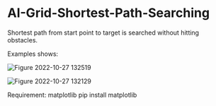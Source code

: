 # AI-Grid-Shortest-Path-Searching
Shortest path from start point to target is searched without hitting obstacles.

Examples shows:

![Figure 2022-10-27 132519](https://github.com/LMinders/AI-Grid-Shortest-Path-Searching/assets/91330273/7a04f971-ea2f-46a8-bcc7-e0ad1d972a04)

![Figure 2022-10-27 132129](https://github.com/LMinders/AI-Grid-Shortest-Path-Searching/assets/91330273/7a51b688-bb81-4072-ada4-08019286e375)


Requirement: matplotlib
pip install matplotlib

